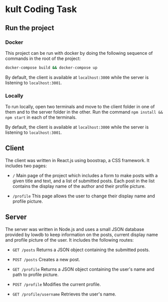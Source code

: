 # kult Coding Task

## Run the project
### Docker
This project can be run with docker by doing the following sequence of commands in the root of the project:
```bash
docker-compose build && docker-compose up
```
By default, the client is available at ```localhost:3000``` while the server is listening to ```localhost:3001```.

### Locally
To run locally, open two terminals and move to the client folder in one of them and to the server folder in the other. Run the command ```npm install && npm start``` in each of the terminals.

By default, the client is available at ```localhost:3000``` while the server is listening to ```localhost:3001```.

## Client
The client was written in React.js using boostrap, a CSS framework. It includes two pages:

* ```/``` Main page of the project which includes a form to make posts with a given title and text, and a list of submitted posts. Each post in the list contains the display name of the author and their profile picture.

* ```/profile``` This page allows the user to change their display name and profile picture.

## Server
The server was written in Node.js and uses a small JSON database provided by lowdb to keep information on the posts, current display name and profile picture of the user.
It includes the following routes:

* ```GET /posts``` Returns a JSON object containing the submitted posts.

* ```POST /posts``` Creates a new post.

* ```GET /profile``` Returns a JSON object containing the user's name and path to profile picture.

* ```POST /profile``` Modifies the current profile.

* ```GET /profile/username``` Retrieves the user's name.
